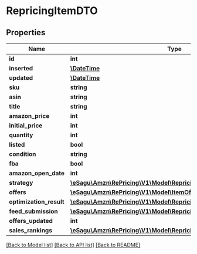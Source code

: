 # RepricingItemDTO

## Properties
Name | Type | Description | Notes
------------ | ------------- | ------------- | -------------
**id** | **int** |  | [optional] 
**inserted** | [**\DateTime**](\DateTime.md) |  | [optional] 
**updated** | [**\DateTime**](\DateTime.md) |  | [optional] 
**sku** | **string** |  | [optional] 
**asin** | **string** |  | [optional] 
**title** | **string** |  | [optional] 
**amazon_price** | **int** |  | [optional] 
**initial_price** | **int** |  | [optional] 
**quantity** | **int** |  | [optional] 
**listed** | **bool** |  | [optional] 
**condition** | **string** |  | [optional] 
**fba** | **bool** |  | [optional] 
**amazon_open_date** | **int** |  | [optional] 
**strategy** | [**\eSagu\Amzn\RePricing\V1\Model\RepricingItemStrategyDTO**](RepricingItemStrategyDTO.md) |  | [optional] 
**offers** | [**\eSagu\Amzn\RePricing\V1\Model\ItemOfferDTO[]**](ItemOfferDTO.md) |  | [optional] 
**optimization_result** | [**\eSagu\Amzn\RePricing\V1\Model\RepricingItemOptimizationResultDTO**](RepricingItemOptimizationResultDTO.md) |  | [optional] 
**feed_submission** | [**\eSagu\Amzn\RePricing\V1\Model\RepricingFeedSubmissionDTO**](RepricingFeedSubmissionDTO.md) |  | [optional] 
**offers_updated** | **int** |  | [optional] 
**sales_rankings** | [**\eSagu\Amzn\RePricing\V1\Model\RepricingItemSalesRankingsDTO**](RepricingItemSalesRankingsDTO.md) |  | [optional] 

[[Back to Model list]](../README.md#documentation-for-models) [[Back to API list]](../README.md#documentation-for-api-endpoints) [[Back to README]](../README.md)


